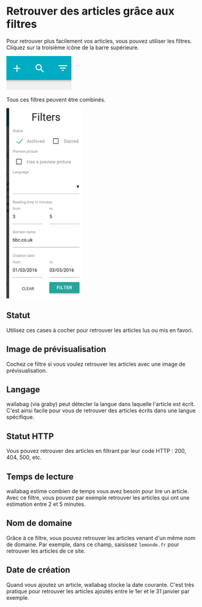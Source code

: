 Retrouver des articles grâce aux filtres
========================================

Pour retrouver plus facilement vos articles, vous pouvez utiliser les
filtres. Cliquez sur la troisième icône de la barre supérieure.

![Barre supérieure](../../img/user/topbar.png)

Tous ces filtres peuvent être combinés.

![Combine all filters](../../img/user/filters.png)

Statut
------

Utilisez ces cases à cocher pour retrouver les articles lus ou mis en
favori.

Image de prévisualisation
-------------------------

Cochez ce filtre si vous voulez retrouver les articles avec une image de
prévisualisation.

Langage
-------

wallabag (via graby) peut détecter la langue dans laquelle l'article est
écrit. C'est ainsi facile pour vous de retrouver des articles écrits
dans une langue spécifique.

Statut HTTP
-----------

Vous pouvez retrouver des articles en filtrant par leur code HTTP : 200,
404, 500, etc.

Temps de lecture
----------------

wallabag estime combien de temps vous avez besoin pour lire un article.
Avec ce filtre, vous pouvez par exemple retrouver les articles qui ont
une estimation entre 2 et 5 minutes.

Nom de domaine
--------------

Grâce à ce filtre, vous pouvez retrouver les articles venant d'un même
nom de domaine. Par exemple, dans ce champ, saisissez `lemonde.fr` pour
retrouver les articles de ce site.

Date de création
----------------

Quand vous ajoutez un article, wallabag stocke la date courante. C'est
très pratique pour retrouver les articles ajoutés entre le 1er et le 31
janvier par exemple.
